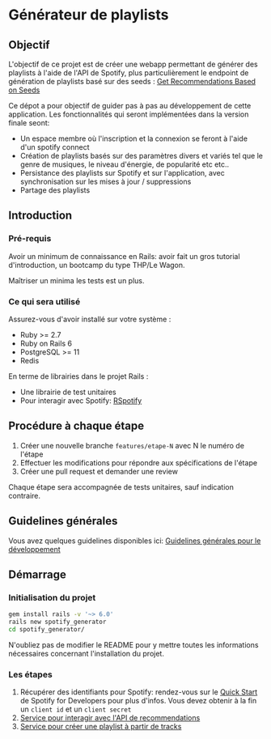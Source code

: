 # Générateur de playlists

## Objectif

L'objectif de ce projet est de créer une webapp permettant de générer des
playlists à l'aide de l'API de Spotify, plus particulièrement le endpoint de
génération de playlists basé sur des seeds : [Get Recommendations Based on
Seeds](https://developer.spotify.com/documentation/web-api/reference/#/operations/get-recommendations)

Ce dépot a pour objectif de guider pas à pas au développement de cette
application. Les fonctionnalités qui seront implémentées dans la version finale
seont:

- Un espace membre où l'inscription et la connexion se feront à l'aide d'un
  spotify connect
- Création de playlists basés sur des paramètres divers et variés tel que le
  genre de musiques, le niveau d'énergie, de popularité etc etc..
- Persistance des playlists sur Spotify et sur l'application, avec
  synchronisation sur les mises à jour / suppressions
- Partage des playlists

## Introduction

### Pré-requis

Avoir un minimum de connaissance en Rails: avoir fait un gros tutorial
d'introduction, un bootcamp du type THP/Le Wagon.

Maîtriser un minima les tests est un plus.

### Ce qui sera utilisé

Assurez-vous d'avoir installé sur votre système :

- Ruby >= 2.7
- Ruby on Rails 6
- PostgreSQL >= 11
- Redis

En terme de librairies dans le projet Rails :

- Une librairie de test unitaires
- Pour interagir avec Spotify: [RSpotify](https://github.com/guilhermesad/rspotify)

## Procédure à chaque étape

1. Créer une nouvelle branche `features/etape-N` avec N le numéro de l'étape
1. Effectuer les modifications pour répondre aux spécifications de l'étape
1. Créer une pull request et demander une review

Chaque étape sera accompagnée de tests unitaires, sauf indication contraire.

## Guidelines générales

Vous avez quelques guidelines disponibles ici: [Guidelines générales pour le
développement](./docs/guidelines_generales.md)

## Démarrage

### Initialisation du projet

```sh
gem install rails -v '~> 6.0'
rails new spotify_generator
cd spotify_generator/
```

N'oubliez pas de modifier le README pour y mettre toutes les informations
nécessaires concernant l'installation du projet.

### Les étapes

1. Récupérer des identifiants pour Spotify: rendez-vous sur le [Quick
   Start](https://developer.spotify.com/documentation/web-api/quick-start/) de
   Spotify for Developers pour plus d'infos. Vous devez obtenir à la fin un
   `client id` et un `client secret`
1. [Service pour interagir avec l'API de
   recommendations](./etapes/001_get_recommendations.md)
1. [Service pour créer une playlist à partir de
   tracks](./etapes/002_create_playlists.md)

